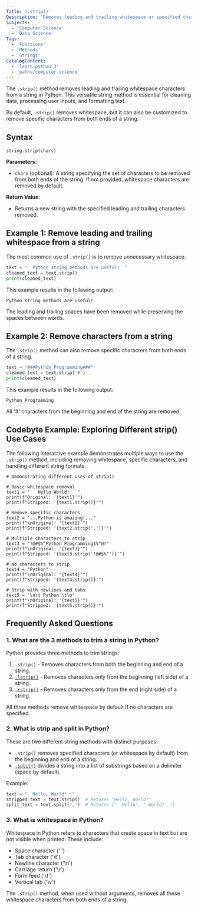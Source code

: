 ```yaml
---
Title: '.strip()'
Description: 'Removes leading and trailing whitespace or specified characters from a string'
Subjects:
  - 'Computer Science'
  - 'Data Science'
Tags:
  - 'Functions'
  - 'Methods'
  - 'Strings'
CatalogContent:
  - 'learn-python-3'
  - 'paths/computer-science'
---
```


The `.strip()` method removes leading and trailing whitespace characters from a string in Python. This versatile string method is essential for cleaning data, processing user inputs, and formatting text. 

By default, `.strip()` removes whitespace, but it can also be customized to remove specific characters from both ends of a string.

## Syntax

```pseudo
string.strip(chars)
```

**Parameters:**

- `chars` (optional): A string specifying the set of characters to be removed from both ends of the string. If not provided, whitespace characters are removed by default.

**Return Value:**

- Returns a new string with the specified leading and trailing characters removed.

## Example 1: Remove leading and trailing whitespace from a string

The most common use of `.strip()` is to remove unnecessary whitespace.

```py
text = "  Python string methods are useful!  "
cleaned_text = text.strip()
print(cleaned_text)
```

This example results in the following output:

```shell
Python string methods are useful!
```

The leading and trailing spaces have been removed while preserving the spaces between words.

## Example 2: Remove characters from a string

The `.strip()` method can also remove specific characters from both ends of a string.

```py
text = "###Python Programming###"
cleaned_text = text.strip('#')
print(cleaned_text)
```

This example results in the following output:

```shell
Python Programming
```

All '#' characters from the beginning and end of the string are removed.

## Codebyte Example: Exploring Different strip() Use Cases

The following interactive example demonstrates multiple ways to use the `.strip()` method, including removing whitespace, specific characters, and handling different string formats.

```codebyte/python
# Demonstrating different uses of strip()

# Basic whitespace removal
text1 = "   Hello World!   "
print(f"Original: '{text1}'")
print(f"Stripped: '{text1.strip()}'")

# Remove specific characters
text2 = "...Python is amazing!..."
print(f"\nOriginal: '{text2}'")
print(f"Stripped: '{text2.strip('.')}'")

# Multiple characters to strip
text3 = "!@#$%^Python Programming$%^@!"
print(f"\nOriginal: '{text3}'")
print(f"Stripped: '{text3.strip('!@#$%^')}'")

# No characters to strip
text4 = "Python"
print(f"\nOriginal: '{text4}'")
print(f"Stripped: '{text4.strip()}'")

# Strip with newlines and tabs
text5 = "\n\t Python \t\n"
print(f"\nOriginal: '{text5}'")
print(f"Stripped: '{text5.strip()}'")
```

## Frequently Asked Questions

### 1. What are the 3 methods to trim a string in Python?

Python provides three methods to trim strings:
1. `.strip()` - Removes characters from both the beginning and end of a string.
2. [`.lstrip()`](https://www.codecademy.com/resources/docs/python/strings/lstrip) - Removes characters only from the beginning (left side) of a string.
3. [`.rstrip()`](https://www.codecademy.com/resources/docs/python/strings/rstrip) - Removes characters only from the end (right side) of a string.

All three methods remove whitespace by default if no characters are specified.

### 2. What is strip and split in Python?
These are two different string methods with distinct purposes:
- `.strip()` removes specified characters (or whitespace by default) from the beginning and end of a string.
- [`.split()`](https://www.codecademy.com/resources/docs/python/strings/split) divides a string into a list of substrings based on a delimiter (space by default).

Example:

```py
text = "  Hello, World!  "
stripped_text = text.strip()  # Returns "Hello, World!"
split_text = text.split(',')  # Returns ["  Hello", " World!  "]
```

### 3. What is whitespace in Python?

Whitespace in Python refers to characters that create space in text but are not visible when printed. These include:
- Space character (' ')
- Tab character ('\t')
- Newline character ('\n')
- Carriage return ('\r')
- Form feed ('\f')
- Vertical tab ('\v')

The `.strip()` method, when used without arguments, removes all these whitespace characters from both ends of a string.
